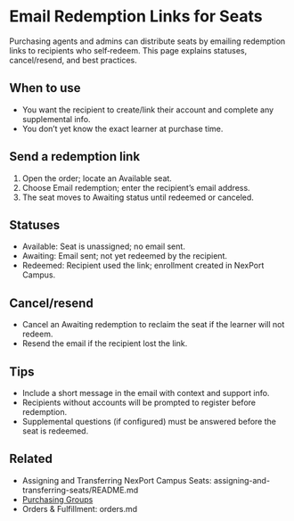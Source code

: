 # Email Redemption Links for Seats

Purchasing agents and admins can distribute seats by emailing redemption links to recipients who self‑redeem. This page explains statuses, cancel/resend, and best practices.

## When to use

* You want the recipient to create/link their account and complete any supplemental info.
* You don’t yet know the exact learner at purchase time.

## Send a redemption link

1. Open the order; locate an Available seat.
2. Choose Email redemption; enter the recipient’s email address.
3. The seat moves to Awaiting status until redeemed or canceled.

## Statuses

* Available: Seat is unassigned; no email sent.
* Awaiting: Email sent; not yet redeemed by the recipient.
* Redeemed: Recipient used the link; enrollment created in NexPort Campus.

## Cancel/resend

* Cancel an Awaiting redemption to reclaim the seat if the learner will not redeem.
* Resend the email if the recipient lost the link.

## Tips

* Include a short message in the email with context and support info.
* Recipients without accounts will be prompted to register before redemption.
* Supplemental questions (if configured) must be answered before the seat is redeemed.

## Related

* Assigning and Transferring NexPort Campus Seats: assigning-and-transferring-seats/README.md
* [Purchasing Groups](purchasing-groups.md)
* Orders & Fulfillment: orders.md
